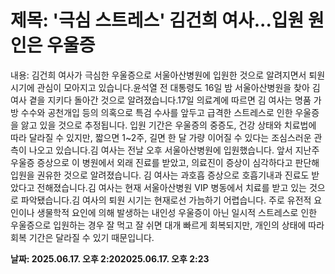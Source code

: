 # **제목: '극심 스트레스' 김건희 여사...입원 원인은 우울증**

  내용: 김건희 여사가 극심한 우울증으로 서울아산병원에 입원한 것으로 알려지면서 퇴원 시기에 관심이 모아지고 있습니다.윤석열 전 대통령도 16일 밤 서울아산병원을 찾아 김 여사 곁을 지키다 돌아간 것으로 알려졌습니다.17일 의료계에 따르면 김 여사는 명품 가방 수수와 공천개입 등의 의혹으로 특검 수사를 앞두고 급격한 스트레스로 인한 우울증을 앓고 있을 것으로 추정됩니다. 입원 기간은 우울증의 중증도, 건강 상태와 치료법에 따라 달라질 수 있지만, 짧으면 1~2주, 길면 한 달 가량 이어질 수 있다는 조심스러운 관측이 나오고 있습니다.김 여사는 전날 오후 서울아산병원에 입원했습니다. 앞서 지난주 우울증 증상으로 이 병원에서 외래 진료를 받았고, 의료진이 증상이 심각하다고 판단해 입원을 권유한 것으로 알려졌습니다. 김 여사는 과호흡 증상으로 호흡기내과 진료도 받았다고 전해졌습니다.김 여사는 현재 서울아산병원 VIP 병동에서 치료를 받고 있는 것으로 파악됐습니다.김 여사의 퇴원 시기는 현재로선 가늠하기 어렵습니다. 주로 유전적 요인이나 생물학적 요인에 의해 발생하는 내인성 우울증이 아닌 일시적 스트레스로 인한 우울증으로 입원하는 경우 잘 먹고 잘 쉬면 대개 빠르게 회복되지만, 개인의 상태에 따라 회복 기간은 달라질 수 있기 때문입니다.

  **날짜: 2025.06.17. 오후 2:202025.06.17. 오후 2:23**